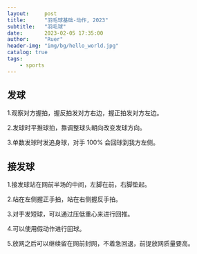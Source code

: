 ```yaml
---
layout:     post
title:      "羽毛球基础-动作, 2023"
subtitle:   "羽毛球"
date:       2023-02-05 17:35:00
author:     "Ruer"
header-img: "img/bg/hello_world.jpg"
catalog: true
tags:
    - sports
---
```


## 发球

1.观察对方握拍，握反拍发对方右边，握正拍发对方左边。

2.发球时平推球拍，靠调整球头朝向改变发球方向。

3.单数发球时发追身球，对手 100% 会回球到我方左侧。

## 接发球

1.接发球站在网前半场的中间，左脚在前，右脚垫起。

2.站在左侧握正手拍，站在右侧握反手拍。

3.对手发短球，可以通过压低重心来进行回推。

4.可以使用假动作进行回球。

5.放网之后可以继续留在网前封网，不着急回退，前提放网质量要高。
